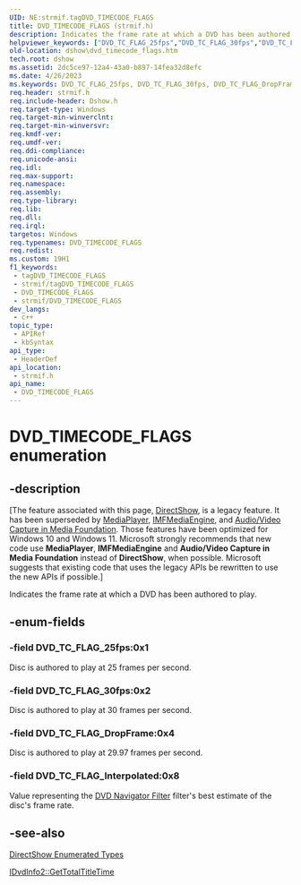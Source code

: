 ```yaml
---
UID: NE:strmif.tagDVD_TIMECODE_FLAGS
title: DVD_TIMECODE_FLAGS (strmif.h)
description: Indicates the frame rate at which a DVD has been authored to play.
helpviewer_keywords: ["DVD_TC_FLAG_25fps","DVD_TC_FLAG_30fps","DVD_TC_FLAG_DropFrame","DVD_TC_FLAG_Interpolated","DVD_TIMECODE_FLAGS","DVD_TIMECODE_FLAGS","DVD_TIMECODE_FLAGS enumeration [DirectShow]","DVD_TIMECODE_FLAGSEnumeration","dshow.dvd_timecode_flags","strmif/DVD_TC_FLAG_25fps","strmif/DVD_TC_FLAG_30fps","strmif/DVD_TC_FLAG_DropFrame","strmif/DVD_TC_FLAG_Interpolated","strmif/DVD_TIMECODE_FLAGS"]
old-location: dshow\dvd_timecode_flags.htm
tech.root: dshow
ms.assetid: 2dc5ce97-12a4-43a0-b897-14fea32d8efc
ms.date: 4/26/2023
ms.keywords: DVD_TC_FLAG_25fps, DVD_TC_FLAG_30fps, DVD_TC_FLAG_DropFrame, DVD_TC_FLAG_Interpolated, DVD_TIMECODE_FLAGS, DVD_TIMECODE_FLAGS , DVD_TIMECODE_FLAGS enumeration [DirectShow], DVD_TIMECODE_FLAGSEnumeration, dshow.dvd_timecode_flags, strmif/DVD_TC_FLAG_25fps, strmif/DVD_TC_FLAG_30fps, strmif/DVD_TC_FLAG_DropFrame, strmif/DVD_TC_FLAG_Interpolated, strmif/DVD_TIMECODE_FLAGS
req.header: strmif.h
req.include-header: Dshow.h
req.target-type: Windows
req.target-min-winverclnt: 
req.target-min-winversvr: 
req.kmdf-ver: 
req.umdf-ver: 
req.ddi-compliance: 
req.unicode-ansi: 
req.idl: 
req.max-support: 
req.namespace: 
req.assembly: 
req.type-library: 
req.lib: 
req.dll: 
req.irql: 
targetos: Windows
req.typenames: DVD_TIMECODE_FLAGS
req.redist: 
ms.custom: 19H1
f1_keywords:
 - tagDVD_TIMECODE_FLAGS
 - strmif/tagDVD_TIMECODE_FLAGS
 - DVD_TIMECODE_FLAGS
 - strmif/DVD_TIMECODE_FLAGS
dev_langs:
 - c++
topic_type:
 - APIRef
 - kbSyntax
api_type:
 - HeaderDef
api_location:
 - strmif.h
api_name:
 - DVD_TIMECODE_FLAGS
---
```


# DVD_TIMECODE_FLAGS enumeration


## -description

\[The feature associated with this page, [DirectShow](/windows/win32/directshow/directshow), is a legacy feature. It has been superseded by [MediaPlayer](/uwp/api/Windows.Media.Playback.MediaPlayer), [IMFMediaEngine](/windows/win32/api/mfmediaengine/nn-mfmediaengine-imfmediaengine), and [Audio/Video Capture in Media Foundation](windows/win32/medfound/audio-video-capture-in-media-foundation). Those features have been optimized for Windows 10 and Windows 11. Microsoft strongly recommends that new code use **MediaPlayer**, **IMFMediaEngine** and **Audio/Video Capture in Media Foundation** instead of **DirectShow**, when possible. Microsoft suggests that existing code that uses the legacy APIs be rewritten to use the new APIs if possible.\]

Indicates the frame rate at which a DVD has been authored to play.

## -enum-fields

### -field DVD_TC_FLAG_25fps:0x1

Disc is authored to play at 25 frames per second.

### -field DVD_TC_FLAG_30fps:0x2

Disc is authored to play at 30 frames per second.

### -field DVD_TC_FLAG_DropFrame:0x4

Disc is authored to play at 29.97 frames per second.

### -field DVD_TC_FLAG_Interpolated:0x8

Value representing the <a href="/windows/desktop/DirectShow/dvd-navigator-filter">DVD Navigator Filter</a> filter's best estimate of the disc's frame rate.

## -see-also

<a href="/windows/desktop/DirectShow/directshow-enumerated-types">DirectShow Enumerated Types</a>



<a href="/windows/desktop/api/strmif/nf-strmif-idvdinfo2-gettotaltitletime">IDvdInfo2::GetTotalTitleTime</a>
